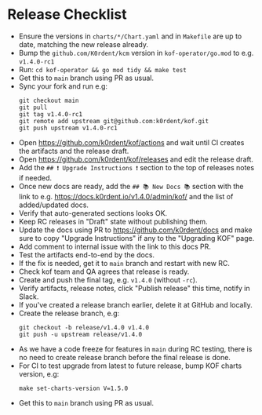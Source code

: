 # Release Checklist

* Ensure the versions in `charts/*/Chart.yaml` and in `Makefile` are up to date,
  matching the new release already.
* Bump the `github.com/K0rdent/kcm` version in `kof-operator/go.mod` to e.g. `v1.4.0-rc1`
* Run: `cd kof-operator && go mod tidy && make test`
* Get this to `main` branch using PR as usual.
* Sync your fork and run e.g:
  ```
  git checkout main
  git pull
  git tag v1.4.0-rc1
  git remote add upstream git@github.com:k0rdent/kof.git
  git push upstream v1.4.0-rc1
  ```
* Open https://github.com/k0rdent/kof/actions and wait
  until CI creates the artifacts and the release draft.
* Open https://github.com/k0rdent/kof/releases and edit the release draft.
* Add the `## ❗ Upgrade Instructions ❗` section to the top of releases notes if needed.
* Once new docs are ready, add the `## 📚 New Docs 📚` section
  with the link to e.g. https://docs.k0rdent.io/v1.4.0/admin/kof/
  and the list of added/updated docs.
* Verify that auto-generated sections looks OK.
* Keep RC releases in "Draft" state without publishing them.
* Update the docs using PR to https://github.com/k0rdent/docs
  and make sure to copy "Upgrade Instructions" if any to the "Upgrading KOF" page.
* Add comment to internal issue with the link to this docs PR.
* Test the artifacts end-to-end by the docs.
* If the fix is needed, get it to `main` branch and restart with new RC.
* Check kof team and QA agrees that release is ready.
* Create and push the final tag, e.g. `v1.4.0` (without `-rc`).
* Verify artifacts, release notes, click "Publish release" this time, notify in Slack.
* If you've created a release branch earlier, delete it at GitHub and locally.
* Create the release branch, e.g:
  ```
  git checkout -b release/v1.4.0 v1.4.0
  git push -u upstream release/v1.4.0
  ```
* As we have a code freeze for features in `main` during RC testing,
  there is no need to create release branch before the final release is done.
* For CI to test upgrade from latest to future release, bump KOF charts version, e.g:
  ```
  make set-charts-version V=1.5.0
  ```
* Get this to `main` branch using PR as usual.
